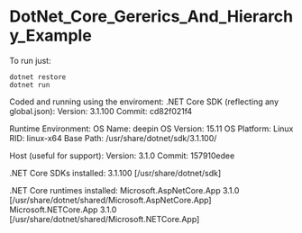 # DotNet_Core_Gererics_And_Hierarchy_Example

To run just:
```
dotnet restore
dotnet run
```

Coded and running using the enviroment:
.NET Core SDK (reflecting any global.json):
 Version:   3.1.100
 Commit:    cd82f021f4

Runtime Environment:
 OS Name:     deepin
 OS Version:  15.11
 OS Platform: Linux
 RID:         linux-x64
 Base Path:   /usr/share/dotnet/sdk/3.1.100/

Host (useful for support):
  Version: 3.1.0
  Commit:  157910edee

.NET Core SDKs installed:
  3.1.100 [/usr/share/dotnet/sdk]

.NET Core runtimes installed:
  Microsoft.AspNetCore.App 3.1.0 [/usr/share/dotnet/shared/Microsoft.AspNetCore.App]
  Microsoft.NETCore.App 3.1.0 [/usr/share/dotnet/shared/Microsoft.NETCore.App]
